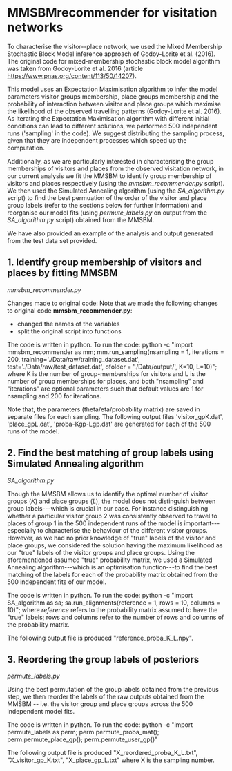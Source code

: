 # MMSBMrecommender for visitation networks 
To characterise the visitor--place network, we used the Mixed Membership Stochastic Block Model inference approach of Godoy-Lorite et al. (2016). 
The original code for mixed-membership stochastic block model algorithm was taken from Godoy-Lorite et al. 2016 (article https://www.pnas.org/content/113/50/14207).

This model uses an Expectation Maximisation algorithm to infer the model parameters visitor groups membership, place groups membership and the probability of interaction between visitor and place groups which maximise the likelihood of the observed travelling patterns (Godoy-Lorite et al. 2016). 
As iterating the Expectation Maximisation algorithm with different initial conditions can lead to different solutions, we performed 500 independent runs ('sampling' in the code). We suggest distributing the sampling process, given that they are independent processes which speed up the computation.

Additionally, as we are particularly interested in characterising the group memberships of visitors and places from the observed visitation network, in our current analysis we fit the MMSBM to identify group membership of visitors and places respectively (using the *mmsbm_recommender.py* script). We then used the Simulated Annealing algorithm (using the *SA_algorithm.py* script) to find the best permuation of the order of the visitor and place group labels (refer to the sections below for further information) and reorganise our model fits (using *permute_labels.py* on output from the *SA_algorithm.py* script) obtained from the MMSBM.

We have also provided an example of the analysis and output generated from the test data set provided.

## 1. Identify group membership of visitors and places by fitting MMSBM
*mmsbm_recommender.py*

Changes made to original code:
Note that we made the following changes to original code **mmsbm_recommender.py**: 
- changed the names of the variables
- split the original script into functions

The code is written in python. To run the code:
python -c "import mmsbm_recommender as mm; mm.run_sampling(nsampling = 1, iterations = 200, training='./Data/raw/training_dataset.dat', test='./Data/raw/test_dataset.dat', ofolder = './Data/output/', K=10, L=10)"; where K is the number of group-memberships for visitors and L is the number of group memberships for places, and both "nsampling" and "iterations" are optional parameters such that default values are 1 for nsampling and 200 for iterations.

Note that, the parameters (theta/eta/probability matrix) are saved in separate files for each sampling. 
The following output files 'visitor_gpK.dat', 'place_gpL.dat', 'proba-Kgp-Lgp.dat' are generated for each of the 500 runs of the model.

## 2. Find the best matching of group labels using Simulated Annealing algorithm
*SA_algorithm.py*

Though the MMSBM allows us to identify the optimal number of visitor groups (*K*) and place groups (*L*), the model does not distinguish between group labels---which is crucial in our case. For instance distinguishing whether a particular visitor group 2 was consistently observed to travel to places of group 1 in the 500 independent runs of the model is important---especially to characterise the behaviour of the different visitor groups. However, as we had no prior knowledge of "true" labels of the visitor and place groups, we considered the solution having the maximum likelihood as our "true" labels of the visitor groups and place groups. Using the aforementioned assumed "true" probability matrix, we used a Simulated Annealing algorithm---which is an optimisation function---to find the best matching of the labels for each of the probability matrix obtained from the 500 independent fits of our model. 

The code is written in python. To run the code:
python -c "import SA_algorithm as sa; sa.run_alignments(reference = 1, rows = 10, columns = 10)"; where *reference* refers to the probability matrix assumed to have the "true" labels; rows and columns refer to the number of rows and columns of the probability matrix.

The following output file is produced "reference_proba_K_L.npy".

## 3. Reordering the group labels of posteriors
*permute_labels.py*

Using the best permutation of the group labels obtained from the previous step, we then reorder the labels of the raw outputs obtained from the MMSBM -- i.e. the visitor group and place groups across the 500 independent model fits. 

The code is written in python. To run the code:
python -c "import permute_labels as perm; perm.permute_proba_mat(); perm.permute_place_gp(); perm.permute_user_gp()"

The following output file is produced "X_reordered_proba_K_L.txt", "X_visitor_gp_K.txt", "X_place_gp_L.txt" where X is the sampling number.
